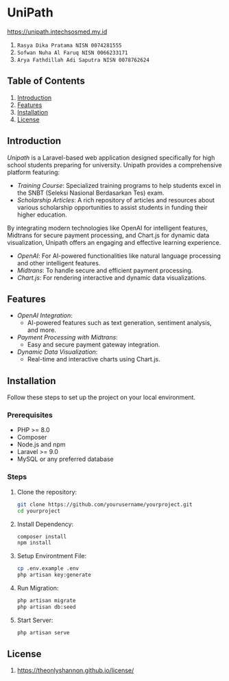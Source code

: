 # UniPath
https://unipath.intechsosmed.my.id

1. `Rasya Dika Pratama NISN 0074281555` 
2. `Sofwan Nuha Al Faruq NISN 0066233171`
3. `Arya Fathdillah Adi Saputra NISN 0078762624`

## Table of Contents

1. [Introduction](#introduction)
2. [Features](#features)
3. [Installation](#installation)
4. [License](#license)
   
## Introduction

*Unipath* is a Laravel-based web application designed specifically for high school students preparing for university. Unipath provides a comprehensive platform featuring:

- *Training Course*: Specialized training programs to help students excel in the SNBT (Seleksi Nasional Berdasarkan Tes) exam.
- *Scholarship Articles*: A rich repository of articles and resources about various scholarship opportunities to assist students in funding their higher education.

By integrating modern technologies like OpenAI for intelligent features, Midtrans for secure payment processing, and Chart.js for dynamic data visualization, Unipath offers an engaging and effective learning experience.


- *OpenAI*: For AI-powered functionalities like natural language processing and other intelligent features.
- *Midtrans*: To handle secure and efficient payment processing.
- *Chart.js*: For rendering interactive and dynamic data visualizations.

## Features

- *OpenAI Integration*:
  - AI-powered features such as text generation, sentiment analysis, and more.
- *Payment Processing with Midtrans*:
  - Easy and secure payment gateway integration.
- *Dynamic Data Visualization*:
  - Real-time and interactive charts using Chart.js.
  
## Installation

Follow these steps to set up the project on your local environment.

### Prerequisites

- PHP >= 8.0
- Composer
- Node.js and npm
- Laravel >= 9.0
- MySQL or any preferred database

### Steps

1. Clone the repository:
   ```bash
   git clone https://github.com/yourusername/yourproject.git
   cd yourproject
2. Install Dependency:
   ```bash
   composer install
   npm install
3. Setup Environtment File:
   ```bash
   cp .env.example .env
   php artisan key:generate
4. Run Migration:
   ```bash
   php artisan migrate
   php artisan db:seed
4. Start Server:
   ```bash
   php artisan serve

## License
1. https://theonlyshannon.github.io/license/
